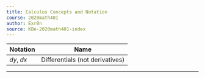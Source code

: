 ```yaml
---
title: Calculus Concepts and Notation
course: 2020math401
author: Exr0n
source: KBe-2020math401-index
---
```


| Notation | Name |
|----------|------|
$dy$, $dx$ | Differentials (not derivatives)

---